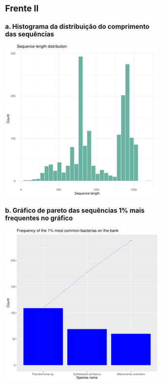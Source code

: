 # Frente II
## a. Histograma da distribuição do comprimento das sequências
![Image](https://github.com/ldiass/DesafioNeoprospecta/blob/main/FrenteII/sequence_length_hist-1.png?raw=true)
## b. Gráfico de pareto das sequências 1% mais frequentes no gráfico
![Image](https://github.com/ldiass/DesafioNeoprospecta/blob/main/FrenteII/pareto_chart_1cent-1.png?raw=true)

